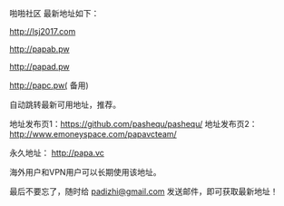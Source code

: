 啪啪社区 最新地址如下：

http://lsj2017.com

http://papab.pw 

http://papad.pw 

http://papc.pw( 备用)

自动跳转最新可用地址，推荐。

地址发布页1：https://github.com/pashequ/pashequ/
地址发布页2：http://www.emoneyspace.com/papavcteam/

永久地址：
http://papa.vc

海外用户和VPN用户可以长期使用该地址。

最后不要忘了，随时给 padizhi@gmail.com 发送邮件，即可获取最新地址！ 
